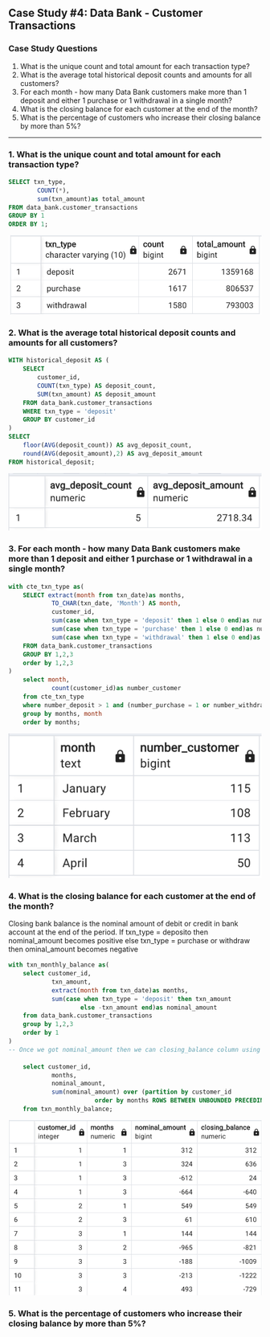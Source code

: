 ## Case Study #4: Data Bank - Customer Transactions

### Case Study Questions
1. What is the unique count and total amount for each transaction type?
2. What is the average total historical deposit counts and amounts for all customers?
3. For each month - how many Data Bank customers make more than 1 deposit and either 1 purchase or 1 withdrawal in a single month?
4. What is the closing balance for each customer at the end of the month?
5. What is the percentage of customers who increase their closing balance by more than 5%?

--------------------------

### 1. What is the unique count and total amount for each transaction type?
```SQL
SELECT txn_type,	
		COUNT(*),
		sum(txn_amount)as total_amount
FROM data_bank.customer_transactions
GROUP BY 1
ORDER BY 1;
```
![image](https://github.com/alfiramdhan/8Weeks_SQL_Challenge/blob/main/Case%20Study%204%20-%20Data%20Bank/4.2%20IMAGE%201.png)

### 2. What is the average total historical deposit counts and amounts for all customers?
```SQL
WITH historical_deposit AS (
	SELECT 
		customer_id,
		COUNT(txn_type) AS deposit_count,
		SUM(txn_amount) AS deposit_amount
	FROM data_bank.customer_transactions
	WHERE txn_type = 'deposit'
	GROUP BY customer_id
)
SELECT 
	floor(AVG(deposit_count)) AS avg_deposit_count,
	round(AVG(deposit_amount),2) AS avg_deposit_amount
FROM historical_deposit;
```
![image](https://github.com/alfiramdhan/8Weeks_SQL_Challenge/blob/main/Case%20Study%204%20-%20Data%20Bank/4.2%20IMAGE%202.png)


### 3. For each month - how many Data Bank customers make more than 1 deposit and either 1 purchase or 1 withdrawal in a single month?
```SQL
with cte_txn_type as(
	SELECT extract(month from txn_date)as months,
			TO_CHAR(txn_date, 'Month') AS month,
			customer_id,
			sum(case when txn_type = 'deposit' then 1 else 0 end)as number_deposit,
			sum(case when txn_type = 'purchase' then 1 else 0 end)as number_purchase,
			sum(case when txn_type = 'withdrawal' then 1 else 0 end)as number_withdraw
	FROM data_bank.customer_transactions
	GROUP BY 1,2,3
	order by 1,2,3
)
	select month,
			count(customer_id)as number_customer
	from cte_txn_type
	where number_deposit > 1 and (number_purchase = 1 or number_withdraw = 1)
	group by months, month
	order by months;
```
![image](https://github.com/alfiramdhan/8Weeks_SQL_Challenge/blob/main/Case%20Study%204%20-%20Data%20Bank/4.2%20IMAGE%203.png)

### 4. What is the closing balance for each customer at the end of the month?

Closing bank balance is the nominal amount of debit or credit in bank account at the end of the period.
If txn_type = deposito then nominal_amount becomes positive
else txn_type = purchase or withdraw then ominal_amount becomes negative
```sql
with txn_monthly_balance as(
	select customer_id,
			txn_amount,
			extract(month from txn_date)as months,
			sum(case when txn_type = 'deposit' then txn_amount
			   		else -txn_amount end)as nominal_amount
	from data_bank.customer_transactions
	group by 1,2,3
	order by 1
)
-- Once we got nominal_amount then we can closing_balance column using `ROWS BETWEEN UNBOUNDED PRECEDING AND CURRENT ROW` in `over` clause

	select customer_id,
			months,
			nominal_amount,
			sum(nominal_amount) over (partition by customer_id
						order by months ROWS BETWEEN UNBOUNDED PRECEDING AND CURRENT ROW)AS closing_balance
	from txn_monthly_balance;
```
![image](https://github.com/alfiramdhan/8Weeks_SQL_Challenge/blob/main/Case%20Study%204%20-%20Data%20Bank/4.2%20IMAGE%204.png)


### 5. What is the percentage of customers who increase their closing balance by more than 5%?
